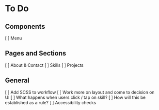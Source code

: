 # To Do

## Components
[ ] Menu

## Pages and Sections
[ ] About & Contact
[ ] Skills
[ ] Projects

## General
[ ] Add SCSS to workflow
[ ] Work more on layout and come to decision on UI
[ ] What happens when users click / tap on skill?
    [ ] How will this be established as a rule?
[ ] Accessibility checks